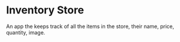 # Inventory Store

An app the keeps track of all the items in the store, their name, price, quantity, image.